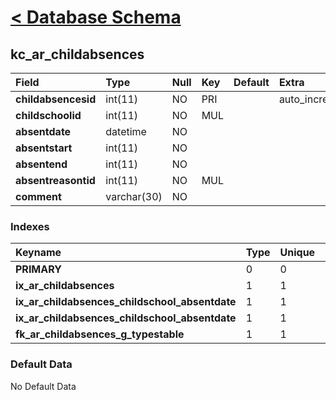 # [< Database Schema](DatabaseSchema.md) #

## kc\_ar\_childabsences ##
| **Field** | Type | Null | Key | Default | Extra | Comment |
|:----------|:-----|:-----|:----|:--------|:------|:--------|
| **childabsencesid** | int(11) | NO | PRI |  | auto\_increment |  |
| **childschoolid** | int(11) | NO | MUL |  |  |  |
| **absentdate** | datetime | NO |  |  |  |  |
| **absentstart** | int(11) | NO |  |  |  |  |
| **absentend** | int(11) | NO |  |  |  |  |
| **absentreasontid** | int(11) | NO | MUL |  |  |  |
| **comment** | varchar(30) | NO |  |  |  |  |


### Indexes ###
| **Keyname** | Type | Unique | Packed | Column | Seq | Cardinality | Collation | Null | Comment |
|:------------|:-----|:-------|:-------|:-------|:----|:------------|:----------|:-----|:--------|
| **PRIMARY** | 0 | 0 | 0 | childabsencesid | 1 | 0 | A | 0 | 0 |
| **ix\_ar\_childabsences** | 1 | 1 | 1 | childschoolid | 1 |  | A | 1 | 1 |
| **ix\_ar\_childabsences\_childschool\_absentdate** | 1 | 1 | 1 | childschoolid | 1 |  | A | 1 | 1 |
| **ix\_ar\_childabsences\_childschool\_absentdate** | 1 | 1 | 1 | absentdate | 2 |  | A | 1 | 1 |
| **fk\_ar\_childabsences\_g\_typestable** | 1 | 1 | 1 | absentreasontid | 1 |  | A | 1 | 1 |


### Default Data ###
No Default Data